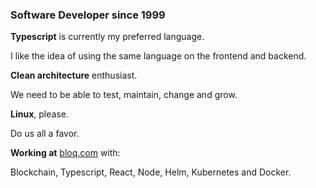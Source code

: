 ### Software Developer since 1999

**Typescript** is currently my preferred language.

I like the idea of using the same language on the frontend and backend.

**Clean architecture** enthusiast.

We need to be able to test, maintain, change and grow.

**Linux**, please.

Do us all a favor.

**Working at** [bloq.com](bloq.com) with:

Blockchain, Typescript, React, Node, Helm, Kubernetes and Docker.
